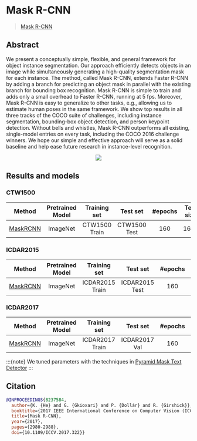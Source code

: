 # Mask R-CNN
> [Mask R-CNN](https://arxiv.org/abs/1703.06870)

<!-- [ALGORITHM] -->

## Abstract
We present a conceptually simple, flexible, and general framework for object instance segmentation. Our approach efficiently detects objects in an image while simultaneously generating a high-quality segmentation mask for each instance. The method, called Mask R-CNN, extends Faster R-CNN by adding a branch for predicting an object mask in parallel with the existing branch for bounding box recognition. Mask R-CNN is simple to train and adds only a small overhead to Faster R-CNN, running at 5 fps. Moreover, Mask R-CNN is easy to generalize to other tasks, e.g., allowing us to estimate human poses in the same framework. We show top results in all three tracks of the COCO suite of challenges, including instance segmentation, bounding-box object detection, and person keypoint detection. Without bells and whistles, Mask R-CNN outperforms all existing, single-model entries on every task, including the COCO 2016 challenge winners. We hope our simple and effective approach will serve as a solid baseline and help ease future research in instance-level recognition.

<div align=center>
<img src="https://user-images.githubusercontent.com/22607038/142795605-dfdd5f69-e9cd-4b69-9c6b-6d8bded18e89.png"/>
</div>

## Results and models

### CTW1500

|                                 Method                                  | Pretrained Model | Training set  |   Test set   | #epochs | Test size | Recall | Precision | Hmean |                                                                                                                   Download                                                                                                                    |
| :---------------------------------------------------------------------: | :--------------: | :-----------: | :----------: | :-----: | :-------: | :----: | :-------: | :---: | :-------------------------------------------------------------------------------------------------------------------------------------------------------------------------------------------------------------------------------------------: |
| [MaskRCNN](/configs/textdet/maskrcnn/mask_rcnn_r50_fpn_160e_ctw1500.py) |     ImageNet     | CTW1500 Train | CTW1500 Test |   160   |   1600    | 0.753  |   0.712   | 0.732 | [model](https://download.openmmlab.com/mmocr/textdet/maskrcnn/mask_rcnn_r50_fpn_160e_ctw1500_20210219-96497a76.pth) \| [log](https://download.openmmlab.com/mmocr/textdet/maskrcnn/mask_rcnn_r50_fpn_160e_ctw1500_20210219-96497a76.log.json) |

### ICDAR2015

|                                  Method                                   | Pretrained Model |  Training set   |    Test set    | #epochs | Test size | Recall | Precision | Hmean |                                                                                                                     Download                                                                                                                      |
| :-----------------------------------------------------------------------: | :--------------: | :-------------: | :------------: | :-----: | :-------: | :----: | :-------: | :---: | :-----------------------------------------------------------------------------------------------------------------------------------------------------------------------------------------------------------------------------------------------: |
| [MaskRCNN](/configs/textdet/maskrcnn/mask_rcnn_r50_fpn_160e_icdar2015.py) |     ImageNet     | ICDAR2015 Train | ICDAR2015 Test |   160   |   1920    | 0.783  |   0.872   | 0.825 | [model](https://download.openmmlab.com/mmocr/textdet/maskrcnn/mask_rcnn_r50_fpn_160e_icdar2015_20210219-8eb340a3.pth) \| [log](https://download.openmmlab.com/mmocr/textdet/maskrcnn/mask_rcnn_r50_fpn_160e_icdar2015_20210219-8eb340a3.log.json) |

### ICDAR2017

|                                  Method                                   | Pretrained Model |  Training set   |   Test set    | #epochs | Test size | Recall | Precision | Hmean |                                                                                                                     Download                                                                                                                      |
| :-----------------------------------------------------------------------: | :--------------: | :-------------: | :-----------: | :-----: | :-------: | :----: | :-------: | :---: | :-----------------------------------------------------------------------------------------------------------------------------------------------------------------------------------------------------------------------------------------------: |
| [MaskRCNN](/configs/textdet/maskrcnn/mask_rcnn_r50_fpn_160e_icdar2017.py) |     ImageNet     | ICDAR2017 Train | ICDAR2017 Val |   160   |   1600    | 0.754  |   0.827   | 0.789 | [model](https://download.openmmlab.com/mmocr/textdet/maskrcnn/mask_rcnn_r50_fpn_160e_icdar2017_20210218-c6ec3ebb.pth) \| [log](https://download.openmmlab.com/mmocr/textdet/maskrcnn/mask_rcnn_r50_fpn_160e_icdar2017_20210218-c6ec3ebb.log.json) |

:::{note}
We tuned parameters with the techniques in [Pyramid Mask Text Detector](https://arxiv.org/abs/1903.11800)
:::

## Citation

```bibtex
@INPROCEEDINGS{8237584,
  author={K. {He} and G. {Gkioxari} and P. {Dollár} and R. {Girshick}},
  booktitle={2017 IEEE International Conference on Computer Vision (ICCV)},
  title={Mask R-CNN},
  year={2017},
  pages={2980-2988},
  doi={10.1109/ICCV.2017.322}}
```
